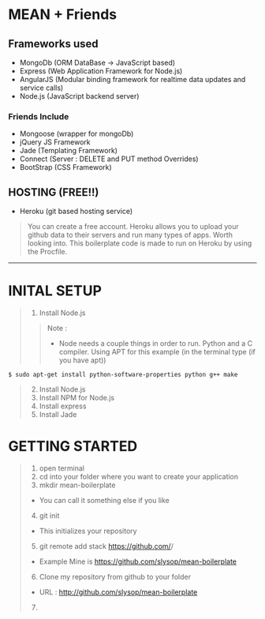 MEAN + Friends
===============

## Frameworks used ##
* MongoDb (ORM DataBase -> JavaScript based)
* Express (Web Application Framework for Node.js)
* AngularJS (Modular binding framework for realtime data updates and service calls)
* Node.js (JavaScript backend server)

### Friends Include ###
* Mongoose (wrapper for mongoDb)
* jQuery JS Framework
* Jade (Templating Framework)
* Connect (Server : DELETE and PUT method Overrides)
* BootStrap (CSS Framework)

## HOSTING (FREE!!) ##
* Heroku (git based hosting service)

> You can create a free account. Heroku allows you to upload your github data to their servers and run many types of apps. Worth looking into.
> This boilerplate code is made to run on Heroku by using the Procfile.

***

INITAL SETUP
============
>1. Install Node.js
>> Note :
>> * Node needs a couple things in order to run. Python and a C compiler. Using APT for this example (in the terminal type (if you have apt))

	$ sudo apt-get install python-software-properties python g++ make
	
>2. Install Node.js
>3. Install NPM for Node.js
>4. Install express
>5. Install Jade

GETTING STARTED
===============

>1. open terminal
>2. cd into your folder where you want to create your application
>3. mkdir mean-boilerplate
>   - You can call it something else if you like
>4. git init
>   - This initializes your repository
>5. git remote add stack https://github.com/<yourname>/<your repo>
>   - Example Mine is https://github.com/slysop/mean-boilerplate
>6. Clone my repository from github to your folder
>   - URL : http://github.com/slysop/mean-boilerplate
>7. 
